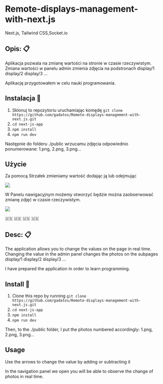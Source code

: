 # Remote-displays-management-with-next.js

Next.js, Tailwind CSS,Socket.io


## Opis: :clipboard: 

Aplikacja pozwala na zmianę wartości na stronie w czasie rzeczywistym.
Zmiana wartości w panelu admin zmienia zdjęcia na podstronach display/1 display/2 display/3 ...

Aplikację przygotowałem w celu nauki programowania.

## Instalacja :wrench:

1. Sklonuj to repozytoriu uruchamiając komędę `git clone https://github.com/gadatos/Remote-displays-management-with-next.js.git`
2. `cd next-js-app`
3. `npm install`
4. `npm run dev`

Następnie do folderu ./public wrzucamu zdjęcia odpowiednio ponumerowane: 1.png, 2.png, 3.png...

## Użycie 

Za pomocą Strzałek zmieniamy wartość dodając ją lub odejmując 

<img src="https://user-images.githubusercontent.com/14074354/219877218-3cb9fadb-e74c-4e6f-95d4-6bd6eaa8228b.png" />

W Panelu nawigacyjnym możemy otworzyć będzie można zaobserwować zmianę zdjęć w czasie rzeczywistym.

<img src="https://user-images.githubusercontent.com/14074354/219877225-6287c4c4-d01e-40b3-894b-1b733d51a3b6.png" /> 

:us: :us: :us: :us:

## Desc: :clipboard: 

The application allows you to change the values on the page in real time.
Changing the value in the admin panel changes the photos on the subpages display/1 display/2 display/3 ...

I have prepared the application in order to learn programming.


## Install :wrench:

1. Clone this repo by running `git clone https://github.com/gadatos/Remote-displays-management-with-next.js.git`
2. `cd next-js-app`
3. `npm install`
4. `npm run dev`

Then, to the ./public folder, I put the photos numbered accordingly: 1.png, 2.png, 3.png...

## Usage 

Use the arrows to change the value by adding or subtracting it

In the navigation panel we open you will be able to observe the change of photos in real time.

